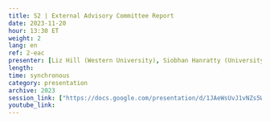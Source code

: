 ```yaml
---
title: S2 | External Advisory Committee Report
date: 2023-11-20
hour: 13:30 ET
weight: 2
lang: en
ref: 2-eac
presenter: [Liz Hill (Western University), Siobhan Hanratty (University of New Brunswick)]
length:
time: synchronous
category: presentation
archive: 2023
session_link: ["https://docs.google.com/presentation/d/1JAeWsUvJ1vNZs5W1d4dlIrWC6F1NJbL2/edit?usp=share_link&ouid=109853946981534204449&rtpof=true&sd=true","https://docs.google.com/presentation/d/1POmleereEZvzc-kNGi4GOif6OeKidq-4/edit?usp=share_link&ouid=109853946981534204449&rtpof=true&sd=true","https://docs.google.com/presentation/d/1a1eOn_xm-vvfdPI1ez5DiFJt1obdIafm/edit?usp=share_link&ouid=109853946981534204449&rtpof=true&sd=true"]
youtube_link: 
---
```

